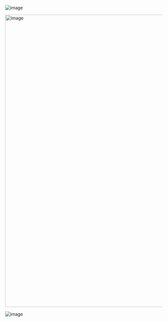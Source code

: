 ![image](https://github.com/user-attachments/assets/35e8042e-a3bc-4172-ac7a-02a38f5e0b2d)

<img width="934" alt="image" src="https://github.com/user-attachments/assets/0b1b92ac-8400-41c1-89f9-a238e18be632" />

![image](https://github.com/user-attachments/assets/5e2acae2-01b8-40a3-a4c7-4425b8398ea0)


